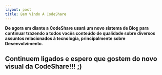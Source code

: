 ```yaml
---
layout: post
title: Bem Vindo À CodeShare
---
```


**De agora em diante a CodeShare usará um novo sistema de Blog para continuar trazendo a todos vocês conteúdo
de qualidade sobre diversos assuntos relacionados à tecnologia, principalmente sobre Desenvolvimento.**  
<!--more-->
## Continuem ligados e espero que gostem do novo visual da CodeShare!!! ;)
